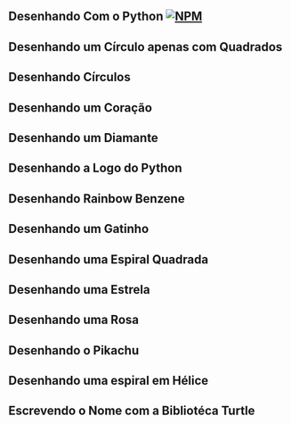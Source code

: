 ## Desenhando Com o Python     [![NPM](https://img.shields.io/npm/l/react)](https://github.com/devsuperior/sds1-wmazoni/blob/master/LICENSE)

## Desenhando um Círculo apenas com Quadrados

## Desenhando Círculos

## Desenhando um Coração

## Desenhando um Diamante

## Desenhando a Logo do Python

## Desenhando Rainbow Benzene

## Desenhando um Gatinho

## Desenhando uma Espiral Quadrada

## Desenhando uma Estrela

## Desenhando uma Rosa

## Desenhando o Pikachu

## Desenhando uma espiral em Hélice

## Escrevendo o Nome com a Bibliotéca Turtle

